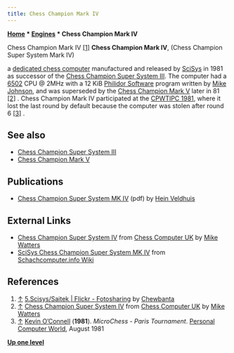 ```yaml
---
title: Chess Champion Mark IV
---
```

**[Home](Home "Home") * [Engines](Engines "Engines") * Chess Champion Mark IV**

[](http://www.flickr.com/photos/10261668@N05/859022956/in/set-72157600922172552) Chess Champion Mark IV <a id="cite-note-1" href="#cite-ref-1">[1]</a>
**Chess Champion Mark IV**, (Chess Champion Super System Mark IV)

a [dedicated chess computer](Dedicated_Chess_Computers "Dedicated Chess Computers") manufactured and released by [SciSys](Saitek "Saitek") in 1981 as successor of the [Chess Champion Super System III](Chess_Champion_Super_System_III "Chess Champion Super System III"). The computer had a [6502](6502 "6502") CPU @ 2MHz with a 12 KiB [Philidor Software](Philidor_Software "Philidor Software") program written by [Mike Johnson](Mike_Johnson "Mike Johnson"), and was superseded by the [Chess Champion Mark V](Chess_Champion_Mark_V "Chess Champion Mark V") later in 81 <a id="cite-note-2" href="#cite-ref-2">[2]</a> . Chess Champion Mark IV participated at the [CPWTIPC 1981](CPWTIPC_1981 "CPWTIPC 1981"), where it lost the last round by default because the computer was stolen after round 6 <a id="cite-note-3" href="#cite-ref-3">[3]</a> .

## See also

- [Chess Champion Super System III](Chess_Champion_Super_System_III "Chess Champion Super System III")
- [Chess Champion Mark V](Chess_Champion_Mark_V "Chess Champion Mark V")

## Publications

- [Chess Champion Super System MK IV](http://www.schaakcomputers.nl/hein_veldhuis/database/files/09-1981%20%5BB-5421%5D%20SciSys%20-%20Chess%20Champion%20Super%20System%20MK%20IV.pdf) (pdf) by [Hein Veldhuis](Hein_Veldhuis "Hein Veldhuis")

## External Links

- [Chess Champion Super System IV](http://www.chesscomputeruk.com/html/chess_champion_super_system_iv.html) from [Chess Computer UK](http://www.chesscomputeruk.com/index.html) by [Mike Watters](Mike_Watters "Mike Watters")
- [SciSys Chess Champion Super System MK IV](http://www.schach-computer.info/wiki/index.php/SciSys_Chess_Champion_Super_System_MK_IV) from [Schachcomputer.info Wiki](http://www.schach-computer.info/wiki/index.php/Hauptseite_En)

## References

1. <a id="cite-ref-1" href="#cite-note-1">↑</a> [5.Scisys/Saitek | Flickr - Fotosharing](http://www.flickr.com/photos/10261668@N05/sets/72157600922172552/) by [Chewbanta](Steve_Blincoe "Steve Blincoe")
1. <a id="cite-ref-2" href="#cite-note-2">↑</a> [Chess Champion Super System IV](http://www.chesscomputeruk.com/html/chess_champion_super_system_iv.html) from [Chess Computer UK](http://www.chesscomputeruk.com/index.html) by [Mike Watters](Mike_Watters "Mike Watters")
1. <a id="cite-ref-3" href="#cite-note-3">↑</a> [Kevin O’Connell](Kevin_O%E2%80%99Connell "Kevin O’Connell") (**1981**). *MicroChess - Paris Tournament*. [Personal Computer World](Personal_Computer_World "Personal Computer World"), August 1981

**[Up one level](Engines "Engines")**

